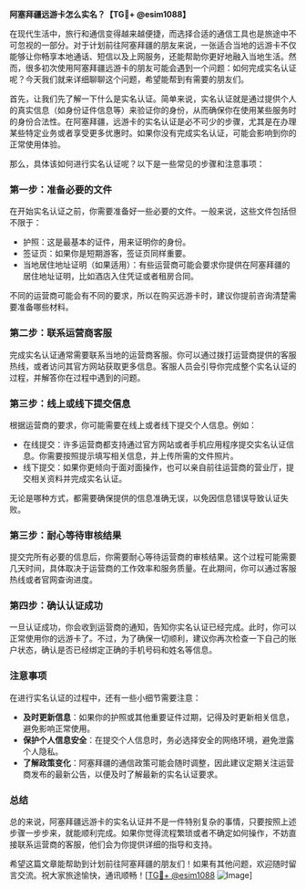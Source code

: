 **阿塞拜疆远游卡怎么实名？【TG💪+ @esim1088】**

在现代生活中，旅行和通信变得越来越便捷，而选择合适的通信工具也是旅途中不可忽视的一部分。对于计划前往阿塞拜疆的朋友来说，一张适合当地的远游卡不仅能够让你畅享本地通话、短信以及上网服务，还能帮助你更好地融入当地生活。然而，很多初次使用阿塞拜疆远游卡的朋友可能会遇到一个问题：如何完成实名认证呢？今天我们就来详细聊聊这个问题，希望能帮到有需要的朋友们。

首先，让我们先了解一下什么是实名认证。简单来说，实名认证就是通过提供个人的真实信息（如身份证件信息等）来验证你的身份，从而确保你在使用某些服务时的身份合法性。在阿塞拜疆，远游卡的实名认证是必不可少的步骤，尤其是在办理某些特定业务或者享受更多优惠时。如果你没有完成实名认证，可能会影响到你的正常使用体验。

那么，具体该如何进行实名认证呢？以下是一些常见的步骤和注意事项：

### **第一步：准备必要的文件**
在开始实名认证之前，你需要准备好一些必要的文件。一般来说，这些文件包括但不限于：
- 护照：这是最基本的证件，用来证明你的身份。
- 签证页：如果你是短期游客，签证页同样重要。
- 当地居住地址证明（如果适用）：有些运营商可能会要求你提供在阿塞拜疆的居住地址证明，比如酒店入住凭证或者租房合同。

不同的运营商可能会有不同的要求，所以在购买远游卡时，建议你提前咨询清楚需要准备哪些材料。

### **第二步：联系运营商客服**
完成实名认证通常需要联系当地的运营商客服。你可以通过拨打运营商提供的客服热线，或者访问其官方网站获取更多信息。客服人员会引导你完成整个实名认证的过程，并解答你在过程中遇到的问题。

### **第三步：线上或线下提交信息**
根据运营商的要求，你可能需要在线上或者线下提交个人信息。例如：
- 在线提交：许多运营商都支持通过官方网站或者手机应用程序提交实名认证信息。你需要按照提示填写相关信息，并上传所需的文件照片。
- 线下提交：如果你更倾向于面对面操作，也可以亲自前往运营商的营业厅，提交相关资料并完成实名认证。

无论是哪种方式，都需要确保提供的信息准确无误，以免因信息错误导致认证失败。

### **第三步：耐心等待审核结果**
提交完所有必要的信息后，你需要耐心等待运营商的审核结果。这个过程可能需要几天时间，具体取决于运营商的工作效率和服务质量。在此期间，你可以通过客服热线或者官网查询进度。

### **第四步：确认认证成功**
一旦认证成功，你会收到运营商的通知，告知你实名认证已经完成。此时，你可以正常使用你的远游卡了。不过，为了确保一切顺利，建议你再次检查一下自己的账户状态，确认是否已经绑定正确的手机号码和姓名等信息。

### **注意事项**
在进行实名认证的过程中，还有一些小细节需要注意：
- **及时更新信息**：如果你的护照或其他重要证件过期，记得及时更新相关信息，避免影响正常使用。
- **保护个人信息安全**：在提交个人信息时，务必选择安全的网络环境，避免泄露个人隐私。
- **了解政策变化**：阿塞拜疆的通信政策可能会随时调整，因此建议定期关注运营商发布的最新公告，以便及时了解最新的实名认证要求。

### **总结**
总的来说，阿塞拜疆远游卡的实名认证并不是一件特别复杂的事情，只要按照上述步骤一步步来，就能顺利完成。如果你觉得流程繁琐或者不确定如何操作，不妨直接联系运营商的客服，他们会为你提供详细的指导和支持。

希望这篇文章能帮助到计划前往阿塞拜疆的朋友们！如果有其他问题，欢迎随时留言交流。祝大家旅途愉快，通讯顺畅！[[TG💪+ @esim1088](https://t.me/s/esim1088) ![Image](https://i.postimg.cc/4NQfJmqS/Snipaste-2025-05-13-00-14-12.png)]